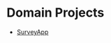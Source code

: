 # Domain Projects

- [SurveyApp](https://github.com/florinpop17/app-ideas/blob/master/Projects/3-Advanced/Survey-App.md)
